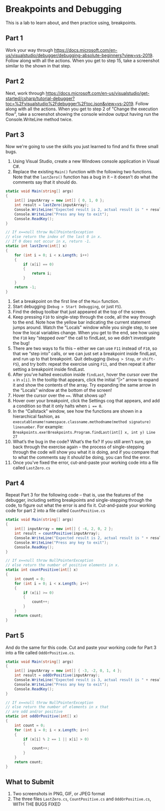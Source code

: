 Breakpoints and Debugging
=========================

This is a lab to learn about, and then practice using, breakpoints.

Part 1
------
Work your way through <https://docs.microsoft.com/en-us/visualstudio/debugger/debugging-absolute-beginners?view=vs-2019>. Follow along with all the actions. When you get to step 15, take a screenshot similar to the shown in that step.

Part 2
------
Next, work through <https://docs.microsoft.com/en-us/visualstudio/get-started/csharp/tutorial-debugger?toc=%2Fvisualstudio%2Fdebugger%2Ftoc.json&view=vs-2019>. Follow along with all the actions. When you get to step 2 of "Change the execution flow", take a screenshot showing the console window output having run the Console.WriteLine method twice.

Part 3
------

Now we're going to use the skills you just learned to find and fix three small bugs.

 1. Using Visual Studio, create a new Windows console application in Visual C#.
 1. Replace the existing `Main()` function with the following two functions. Note that the `lastZero()` function has a bug in it – it doesn’t do what the comments say that it should do.

```csharp
static void Main(string[] args)
{
    int[] inputArray = new int[] { 0, 1, 0 };
    int result = lastZero(inputArray);
    Console.WriteLine("Expected result is 2, actual result is " + result);
    Console.WriteLine("Press any key to exit");
    Console.ReadKey();
}

// If x==null throw NullPointerException
// else return the index of the last 0 in x.
// If 0 does not occur in x, return -1.
static int lastZero(int[] x)
{
    for (int i = 0; i < x.Length; i++)
    {
        if (x[i] == 0)
        {
            return i;
        }
    }
    return -1;
}
```

 1. Set a breakpoint on the first line of the `Main` function.
 1. Start debugging (`Debug > Start Debugging`, or just `F5`).
 1. Find the debug toolbar that just appeared at the top of the screen.
 1. Keep pressing `F10` to single-step through the code, all the way through to the end. Note how the yellow bar indicating the current statement jumps around. Watch the "Locals" window while you single step, to see how the local variables change. When you get to the end, see how using the `F10` key “stepped over” the call to findLast, so we didn’t investigate the bug!
 1. There are two ways to fix this – either we can use `F11` instead of `F10`, so that we “step into” calls, or we can just set a breakpoint inside findLast, and run up to that breakpoint. Quit debugging (`Debug > Stop`, or `shift-F5`), and try both: repeat the exercise using `F11`, and then repeat it after setting a breakpoint inside findLast.
 1. After you’ve halted execution inside `findLast`, hover the cursor over the `x` in `x[i]`. In the tooltip that appears, click the initial “|>” arrow to expand it and show the contents of the array. Try expanding the same arrow in the “Locals” window at the bottom of the screen!
 1. Hover the cursor over the `==`. What shows up?
 1. Hover over your breakpoint, click the Settings cog that appears, and add a condition so that it only halts when `i == 0`.
 1. In the “Callstack” window, see how the functions are shown in a hierarchical fashion, as `executablename!namespace.classname.methodname(method signature) linenumber`. For example:  `Breakpoints.exe!Breakpoints.Program.findLast(int[] x, int y) Line 27`
 1. What’s the bug in the code? What’s the fix? If you still aren't sure, go back through the exercise again – the process of single-stepping through the code will show you what it *is* doing, and if you compare that to what the comments say it *should* be doing, you can find the error.
 1. Once you've fixed the error, cut-and-paste your working code into a file called `LastZero.cs`

Part 4
------

Repeat Part 3 for the following code – that is, use the features of the debugger, including setting breakpoints and single-stepping through the code, to figure out what the error is and fix it. Cut-and-paste your working code for part 2 into a file called `CountPositive.cs`

```csharp
static void Main(string[] args)
{
    int[] inputArray = new int[] { -4, 2, 0, 2 };
    int result = countPositive(inputArray);
    Console.WriteLine("Expected result is 2, actual result is " + result);
    Console.WriteLine("Press any key to exit");
    Console.ReadKey();
}

// If x==null throw NullPointerException
// else return the number of positive elements in x.
static int countPositive(int[] x)
{
    int count = 0;
    for (int i = 0; i < x.Length; i++)
    {
        if (x[i] >= 0)
        {
            count++;
        }
    }
    return count;
}
```

Part 5
------

And do the same for this code.
Cut and paste your working code for Part 3 into a file called `OddOrPositive.cs`.

```csharp
static void Main(string[] args)
{
    int[] inputArray = new int[] { -3, -2, 0, 1, 4 };
    int result = oddOrPositive(inputArray);
    Console.WriteLine("Expected result is 3, actual result is " + result);
    Console.WriteLine("Press any key to exit");
    Console.ReadKey();
}

// If x==null throw NullPointerException
// else return the number of elements in x that
// are odd and/or positive
static int oddOrPositive(int[] x)
{
    int count = 0;
    for (int i = 0; i < x.Length; i++)
    {
        if (x[i] % 2 == 1 || x[i] > 0)
        {
            count++;
        }
    }
    return count;
}
```

What to Submit
-------------

 1. Two screenshots in PNG, GIF, or JPEG format
 1. The three files `LastZero.cs`, `CountPositive.cs` and `OddOrPositive.cs`, WITH THE BUGS FIXED


